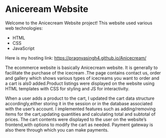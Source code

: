 # Aniceream Website

Welcome to the Anicecream Website project! 
 This website used various web technologies:
 - HTML
 - CSS
- JavaScript

Here is my hosting link: https://pragnyasingh4.github.io/Anicecream/

The ecommerce website is basically Anicecream website. It is generally to facilitate the purchase of the icecream .The page contains contact us, order and gallery which shows various types of icecreams you want to order and a cart is als0 added.Product listings were displayed on the website using HTML templates with CSS for styling and JS for interactivity.

When  a user adds a product to the cart, I updated the cart data structure accordingly,either storing it in the session or in the database associated with the user’s account. I implemented features such as adding/removing items for the cart,updating quantities and calculating total and subtotal of prices. The cart contents were displayed to the user on the website’s frontend,with options to modify the cart as needed. Payment gateway is also there through which you can make payments.


